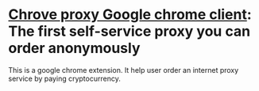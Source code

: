 # [Chrove proxy Google chrome client](https://chrove.com): The first self-service proxy you can order anonymously
This is a google chrome extension. It help user order an internet proxy service by paying cryptocurrency.
